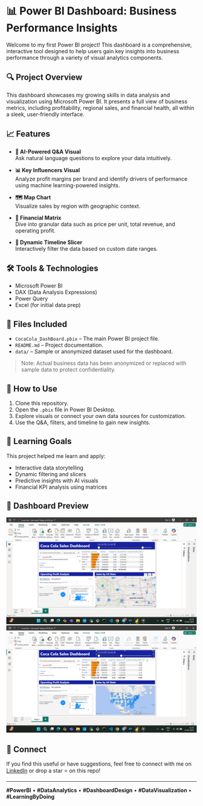 # 📊 Power BI Dashboard: Business Performance Insights

Welcome to my first Power BI project! This dashboard is a comprehensive, interactive tool designed to help users gain key insights into business performance through a variety of visual analytics components.

## 🔍 Project Overview

This dashboard showcases my growing skills in data analysis and visualization using Microsoft Power BI. It presents a full view of business metrics, including profitability, regional sales, and financial health, all within a sleek, user-friendly interface.

## 📈 Features

- **🤖 AI-Powered Q&A Visual**  
  Ask natural language questions to explore your data intuitively.

- **📊 Key Influencers Visual**  
  Analyze profit margins per brand and identify drivers of performance using machine learning-powered insights.

- **🗺️ Map Chart**  
  Visualize sales by region with geographic context.

- **📐 Financial Matrix**  
  Dive into granular data such as price per unit, total revenue, and operating profit.

- **📅 Dynamic Timeline Slicer**  
  Interactively filter the data based on custom date ranges.

## 🛠️ Tools & Technologies

- Microsoft Power BI
- DAX (Data Analysis Expressions)
- Power Query
- Excel (for initial data prep)

## 📁 Files Included

- `CocaCola_DashBoard.pbix` – The main Power BI project file.
- `README.md` – Project documentation.
- `data/` – Sample or anonymized dataset used for the dashboard.

> Note: Actual business data has been anonymized or replaced with sample data to protect confidentiality.

## 🚀 How to Use

1. Clone this repository.
2. Open the `.pbix` file in Power BI Desktop.
3. Explore visuals or connect your own data sources for customization.
4. Use the Q&A, filters, and timeline to gain new insights.

## 📌 Learning Goals

This project helped me learn and apply:
- Interactive data storytelling
- Dynamic filtering and slicers
- Predictive insights with AI visuals
- Financial KPI analysis using matrices

## 📸 Dashboard Preview

![Dashboard Screenshot](Cola1.png)
![Dashboard Screenshot](Cola2.png)


## 🤝 Connect

If you find this useful or have suggestions, feel free to connect with me on [LinkedIn](https://www.linkedin.com/in/gyanendu-bikash-boitai-a91b1b186/) or drop a star ⭐ on this repo!

---

**#PowerBI** • **#DataAnalytics** • **#DashboardDesign** • **#DataVisualization** • **#LearningByDoing**



